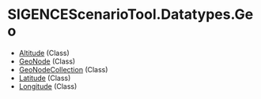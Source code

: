 # SIGENCEScenarioTool.Datatypes.Geo
- [Altitude](./T_Altitude.md) (Class)
- [GeoNode](./T_GeoNode.md) (Class)
- [GeoNodeCollection](./T_GeoNodeCollection.md) (Class)
- [Latitude](./T_Latitude.md) (Class)
- [Longitude](./T_Longitude.md) (Class)
